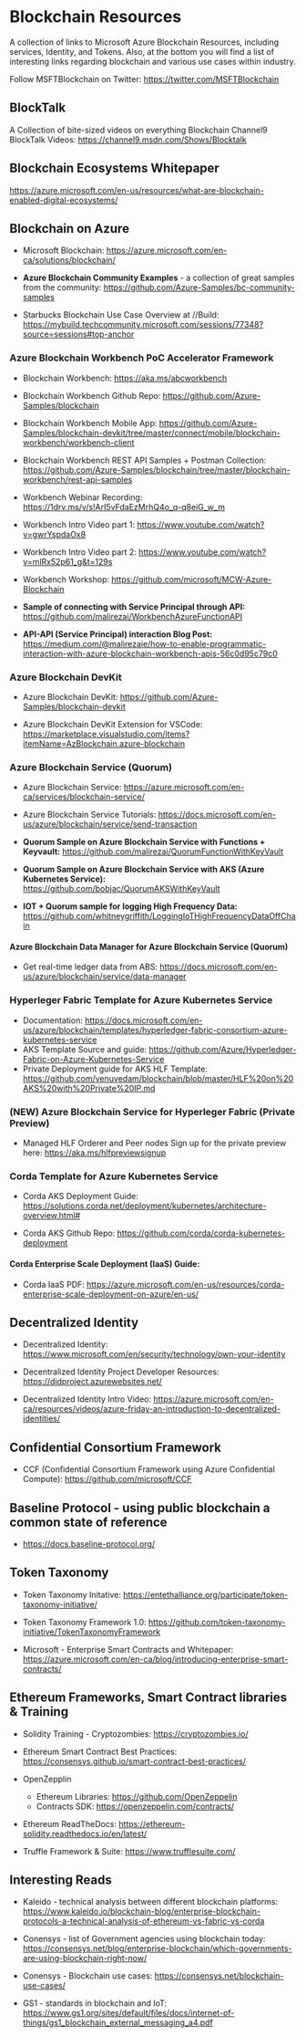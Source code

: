 # Blockchain Resources
A collection of links to Microsoft Azure Blockchain Resources, including services, Identity, and Tokens. Also, at the bottom you will find a list of interesting links regarding blockchain and various use cases within industry.

Follow MSFTBlockchain on Twitter: https://twitter.com/MSFTBlockchain

## BlockTalk

A Collection of bite-sized videos on everything Blockchain
Channel9 BlockTalk Videos: https://channel9.msdn.com/Shows/Blocktalk

## Blockchain Ecosystems Whitepaper
https://azure.microsoft.com/en-us/resources/what-are-blockchain-enabled-digital-ecosystems/

## Blockchain on Azure

- Microsoft Blockchain: https://azure.microsoft.com/en-ca/solutions/blockchain/

- **Azure Blockchain Community Examples** - a collection of great samples from the community:
    https://github.com/Azure-Samples/bc-community-samples

- Starbucks Blockchain Use Case Overview at //Build: https://mybuild.techcommunity.microsoft.com/sessions/77348?source=sessions#top-anchor


### Azure Blockchain Workbench PoC Accelerator Framework

- Blockchain Workbench: https://aka.ms/abcworkbench

- Blockchain Workbench Github Repo: https://github.com/Azure-Samples/blockchain

- Blockchain Workbench Mobile App: https://github.com/Azure-Samples/blockchain-devkit/tree/master/connect/mobile/blockchain-workbench/workbench-client

- Blockchain Workbench REST API Samples + Postman Collection: https://github.com/Azure-Samples/blockchain/tree/master/blockchain-workbench/rest-api-samples

- Workbench Webinar Recording: https://1drv.ms/v/s!ArI5vFdaEzMrhQ4o_q-q8eiG_w_m

- Workbench Intro Video part 1: https://www.youtube.com/watch?v=gwrYspdaOx8

- Workbench Intro Video part 2: https://www.youtube.com/watch?v=mlRx52p61_g&t=129s

- Workbench Workshop: https://github.com/microsoft/MCW-Azure-Blockchain

- **Sample of connecting with Service Principal through API:** https://github.com/malirezai/WorkbenchAzureFunctionAPI

- **API-API (Service Principal) interaction Blog Post:** https://medium.com/@malirezaie/how-to-enable-programmatic-interaction-with-azure-blockchain-workbench-apis-56c0d95c79c0

### Azure Blockchain DevKit

- Azure Blockchain DevKit: https://github.com/Azure-Samples/blockchain-devkit

- Azure Blockchain DevKit Extension for VSCode: https://marketplace.visualstudio.com/items?itemName=AzBlockchain.azure-blockchain

### Azure Blockchain Service (Quorum)

- Azure Blockchain Service: https://azure.microsoft.com/en-ca/services/blockchain-service/

- Azure Blockchain Service Tutorials: https://docs.microsoft.com/en-us/azure/blockchain/service/send-transaction

- **Quorum Sample on Azure Blockchain Service with Functions + Keyvault:** https://github.com/malirezai/QuorumFunctionWithKeyVault

- **Quorum Sample on Azure Blockchain Service with AKS (Azure Kubernetes Service):** https://github.com/bobjac/QuorumAKSWithKeyVault

- **IOT + Quorum sample for logging High Frequency Data:** https://github.com/whitneygriffith/LoggingIoTHighFrequencyDataOffChain

#### Azure Blockchain Data Manager for Azure Blockchain Service (Quorum)
- Get real-time ledger data from ABS: https://docs.microsoft.com/en-us/azure/blockchain/service/data-manager

### Hyperleger Fabric Template for Azure Kubernetes Service
- Documentation: https://docs.microsoft.com/en-us/azure/blockchain/templates/hyperledger-fabric-consortium-azure-kubernetes-service
- AKS Template Source and guide: https://github.com/Azure/Hyperledger-Fabric-on-Azure-Kubernetes-Service
- Private Deployment guide for AKS HLF Template: https://github.com/venuvedam/blockchain/blob/master/HLF%20on%20AKS%20with%20Private%20IP.md

### (NEW) Azure Blockchain Service for Hyperleger Fabric (Private Preview)
- Managed HLF Orderer and Peer nodes Sign up for the private preview here: https://aka.ms/hlfpreviewsignup 

### Corda Template for Azure Kubernetes Service
- Corda AKS Deployment Guide: https://solutions.corda.net/deployment/kubernetes/architecture-overview.html#

- Corda AKS Github Repo: https://github.com/corda/corda-kubernetes-deployment

#### Corda Enterprise Scale Deployment (IaaS) Guide: 
- Corda IaaS PDF: https://azure.microsoft.com/en-us/resources/corda-enterprise-scale-deployment-on-azure/en-us/

## Decentralized Identity

- Decentralized Identity: https://www.microsoft.com/en/security/technology/own-your-identity

- Decentralized Identity Project Developer Resources: https://didproject.azurewebsites.net/

- Decentralized Identity Intro Video: https://azure.microsoft.com/en-ca/resources/videos/azure-friday-an-introduction-to-decentralized-identities/

## Confidential Consortium Framework

- CCF (Confidential Consortium Framework using Azure Confidential Compute): https://github.com/microsoft/CCF

## Baseline Protocol - using public blockchain a common state of reference
- https://docs.baseline-protocol.org/

## Token Taxonomy 

- Token Taxonomy Initative: https://entethalliance.org/participate/token-taxonomy-initiative/

- Token Taxonomy Framework 1.0: https://github.com/token-taxonomy-initiative/TokenTaxonomyFramework

- Microsoft - Enterprise Smart Contracts and Whitepaper: https://azure.microsoft.com/en-ca/blog/introducing-enterprise-smart-contracts/

## Ethereum Frameworks, Smart Contract libraries & Training 

- Solidity Training - Cryptozombies: https://cryptozombies.io/

- Ethereum Smart Contract Best Practices: https://consensys.github.io/smart-contract-best-practices/

- OpenZepplin
  - Ethereum Libraries: https://github.com/OpenZeppelin
  - Contracts SDK: https://openzeppelin.com/contracts/

- Ethereum ReadTheDocs: https://ethereum-solidity.readthedocs.io/en/latest/

- Truffle Framework & Suite: https://www.trufflesuite.com/

## Interesting Reads

- Kaleido - technical analysis between different blockchain platforms: https://www.kaleido.io/blockchain-blog/enterprise-blockchain-protocols-a-technical-analysis-of-ethereum-vs-fabric-vs-corda

- Conensys - list of Government agencies using blockchain today: https://consensys.net/blog/enterprise-blockchain/which-governments-are-using-blockchain-right-now/

- Conensys - Blockchain use cases: https://consensys.net/blockchain-use-cases/

- GS1 - standards in blockchain and IoT: https://www.gs1.org/sites/default/files/docs/internet-of-things/gs1_blockchain_external_messaging_a4.pdf
